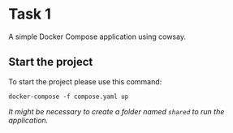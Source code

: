 # Task 1

A simple Docker Compose application using cowsay.

## Start the project

To start the project please use this command:

```
docker-compose -f compose.yaml up
```

*It might be necessary to create a folder named `shared` to run the application.*